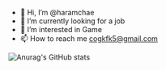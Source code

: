 - 👋 Hi, I’m @haramchae
- 🌱 I’m currently looking for a job
- 👀 I’m interested in Game
- 📫 How to reach me cogkfk5@gmail.com


![Anurag's GitHub stats](https://github-readme-stats.vercel.app/api?username=haramchae&show_icons=true&theme=radical)
<!---
haramchae/haramchae is a ✨ special ✨ repository because its `README.md` (this file) appears on your GitHub profile.
You can click the Preview link to take a look at your changes.
--->

